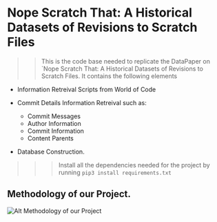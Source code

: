 # Nope Scratch That: A Historical Datasets of Revisions to Scratch Files
>> This is the code base needed to replicate the DataPaper on `Nope Scratch That: A Historical Datasets of Revisions to Scratch Files. It contains the following elements 
- Information Retreival Scripts from World of Code

- Commit Details Information Retreival such as:

    - Commit Messages
    - Author Information
    - Commit Information
    - Content Parents

- Database Construction.

>>> Install all the dependencies needed for the project by running `pip3 install requirements.txt`

## Methodology of our Project. 
![Alt Methodology of our Project](https://github.com/UncleSamTech/scratch_test_suite/tree/main/files/msr_flow-1.png)


